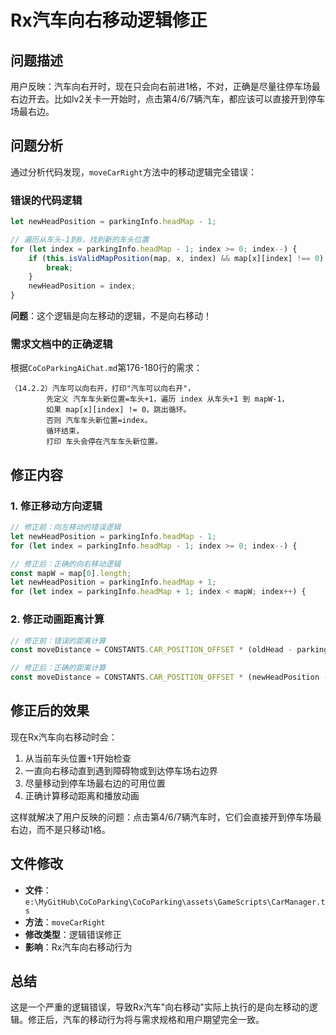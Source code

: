 # Rx汽车向右移动逻辑修正

## 问题描述

用户反映：汽车向右开时，现在只会向右前进1格，不对，正确是尽量往停车场最右边开去。比如lv2关卡一开始时，点击第4/6/7辆汽车，都应该可以直接开到停车场最右边。

## 问题分析

通过分析代码发现，`moveCarRight`方法中的移动逻辑完全错误：

### 错误的代码逻辑
```typescript
let newHeadPosition = parkingInfo.headMap - 1;

// 遍历从车头-1到0，找到新的车头位置
for (let index = parkingInfo.headMap - 1; index >= 0; index--) {
    if (this.isValidMapPosition(map, x, index) && map[x][index] !== 0) {
        break;
    }
    newHeadPosition = index;
}
```

**问题**：这个逻辑是向左移动的逻辑，不是向右移动！

### 需求文档中的正确逻辑

根据`CoCoParkingAiChat.md`第176-180行的需求：

```
（14.2.2）汽车可以向右开，打印"汽车可以向右开"，
        先定义 汽车车头新位置=车头+1，遍历 index 从车头+1 到 mapW-1，
        如果 map[x][index] != 0，跳出循环。
        否则 汽车车头新位置=index。
        循环结束，
        打印 车头会停在汽车车头新位置。
```

## 修正内容

### 1. 修正移动方向逻辑
```typescript
// 修正前：向左移动的错误逻辑
let newHeadPosition = parkingInfo.headMap - 1;
for (let index = parkingInfo.headMap - 1; index >= 0; index--) {

// 修正后：正确的向右移动逻辑
const mapW = map[0].length;
let newHeadPosition = parkingInfo.headMap + 1;
for (let index = parkingInfo.headMap + 1; index < mapW; index++) {
```

### 2. 修正动画距离计算
```typescript
// 修正前：错误的距离计算
const moveDistance = CONSTANTS.CAR_POSITION_OFFSET * (oldHead - parkingInfo.headMap);

// 修正后：正确的距离计算
const moveDistance = CONSTANTS.CAR_POSITION_OFFSET * (newHeadPosition - oldHead);
```

## 修正后的效果

现在Rx汽车向右移动时会：
1. 从当前车头位置+1开始检查
2. 一直向右移动直到遇到障碍物或到达停车场右边界
3. 尽量移动到停车场最右边的可用位置
4. 正确计算移动距离和播放动画

这样就解决了用户反映的问题：点击第4/6/7辆汽车时，它们会直接开到停车场最右边，而不是只移动1格。

## 文件修改

- **文件**：`e:\MyGitHub\CoCoParking\CoCoParking\assets\GameScripts\CarManager.ts`
- **方法**：`moveCarRight`
- **修改类型**：逻辑错误修正
- **影响**：Rx汽车向右移动行为

## 总结

这是一个严重的逻辑错误，导致Rx汽车"向右移动"实际上执行的是向左移动的逻辑。修正后，汽车的移动行为将与需求规格和用户期望完全一致。
